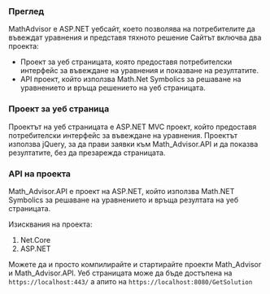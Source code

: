 ### Преглед
MathAdvisor е ASP.NET уебсайт, което позволява на потребителите да въвеждат уравнения и представя тяхното решение Сайтът включва два проекта:

* Проект за уеб страницата, която предоставя потребителски интерфейс за въвеждане на уравнения и показване на резултатите.
* API проект, който използва Math.Net Symbolics за решаване на уравнението и връща решението на уеб страницата.

### Проект за уеб страница
Проектът на уеб страницата е ASP.NET MVC проект, който предоставя потребителски интерфейс за въвеждане на уравнения. Проектът използва jQuery, за да прави заявки към Math_Advisor.API и да показва резултатите, без да презарежда страницата.

### API на проекта
Math_Advisor.API е проект на ASP.NET, който използва Math.NET Symbolics за решаване на уравнението и връща резултата на уеб страницата.

Изисквания на проекта:
1. Net.Core
2. ASP.NET

Можете да и просто компилирайте и стартирайте проекти Math_Advisor и Math_Advisor.API. Уеб страницата може да бъде достъпена на `https://localhost:443/` a апито на `https://localhost:8080/GetSolution`
